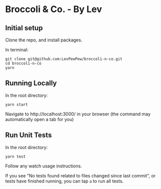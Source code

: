 # Broccoli & Co. - By Lev

## Initial setup

Clone the repo, and install packages.

In terminal:

```
git clone git@github.com:LevPewPew/broccoli-n-co.git
cd broccoli-n-co
yarn
```

## Running Locally

In the root directory:

```
yarn start
```

Navigate to http://localhost:3000/ in your browser (the command may automatically open a tab for you)

## Run Unit Tests

In the root directory:

```
yarn test
```

Follow any watch usage instructions.

If you see "No tests found related to files changed since last commit", or tests have finished running, you can tap `a` to run all tests.
